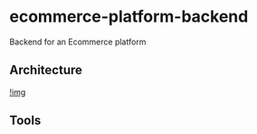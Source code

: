 # ecommerce-platform-backend
Backend for an Ecommerce platform

## Architecture
[!img](img/architecture.png)

## Tools
